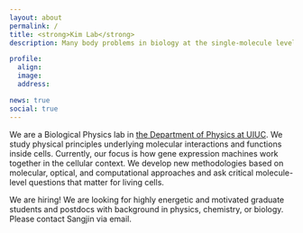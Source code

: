 ```yaml
---
layout: about
permalink: /
title: <strong>Kim Lab</strong> 
description: Many body problems in biology at the single-molecule level 

profile:
  align: 
  image: 
  address: 

news: true
social: true
---
```


We are a Biological Physics lab in <a href='https://physics.illinois.edu/people/directory/profile/sangjin' target='_blank'>the Department of Physics at UIUC</a>. We study physical principles underlying molecular interactions and functions inside cells. Currently, our focus is how gene expression machines work together in the cellular context. We develop new methodologies based on molecular, optical, and computational approaches and ask critical molecule-level questions that matter for living cells. 

We are hiring! We are looking for highly energetic and motivated graduate students and postdocs with background in physics, chemistry, or biology. Please contact Sangjin via email.


